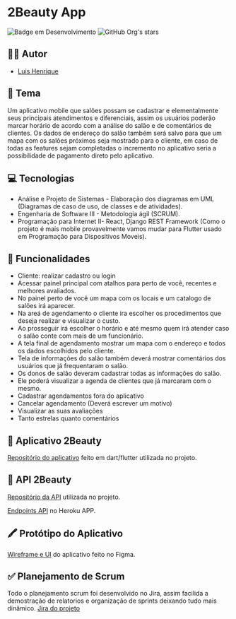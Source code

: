 # 2Beauty App

![Badge em Desenvolvimento](http://img.shields.io/static/v1?label=STATUS&message=EM%20DESENVOLVIMENTO&color=GREEN&style=for-the-badge) ![GitHub Org's stars](https://img.shields.io/github/stars/luishenrique01/2beauty-app?style=social)

## 👨‍💻 Autor

- [Luis Henrique](https://github.com/LuisHenrique01)

## 📝 Tema

Um aplicativo mobile que salões possam se cadastrar e elementalmente seus principais atendimentos e diferenciais, assim os usuários poderão marcar horário de acordo com a análise do salão e de comentários de clientes. Os dados de endereço do salão também será salvo para que um mapa com os salões próximos seja mostrado para o cliente, em caso de todas as features sejam completadas o incremento no aplicativo seria a possibilidade de pagamento direto pelo aplicativo.

## 💻 Tecnologias

- Análise e Projeto de Sistemas - Elaboração dos diagramas em UML (Diagramas de caso de uso, de classes e de atividades).
- Engenharia de Software III - Metodologia ágil (SCRUM).
- Programação para Internet II- React, Django REST Framework (Como o projeto é mais mobile provavelmente vamos mudar para Flutter usado em Programação para Dispositivos Moveis).

## 📌 Funcionalidades

- Cliente: realizar cadastro ou login
- Acessar painel principal com atalhos para perto de você, recentes e melhores avaliados.
- No painel perto de você um mapa com os locais e um catalogo de salões irá aparecer.
- Na areá de agendamento o cliente ira escolher os procedimentos que deseja realizar e visualizar o custo.
- Ao prosseguir irá escolher o horário e até mesmo quem irá atender caso o salão conte com mais de um funcionário.
- A tela final de agendamento mostrar um mapa com o endereço e todos os dados escolhidos pelo cliente.
- Tela de informações do salão também deverá mostrar comentários dos usuários que já frequentaram o salão.
- Os donos de salão deveram cadastrar todas as informações do salão.
- Ele poderá visualizar a agenda de clientes que já marcaram com o mesmo.
- Cadastrar agendamentos fora do aplicativo
- Cancelar agendamento (Deverá escrever um motivo)
- Visualizar as suas avaliações
- Tanto estrelas quanto comentários

## 📁 Aplicativo 2Beauty

[Repositório do aplicativo](https://github.com/luishenrique01/2beauty-app) feito em dart/flutter utilizada no projeto.

## 📁 API 2Beauty

[Repositório da API](https://github.com/LuisHenrique01/api-2beauty) utilizada no projeto.

[Endpoints API](https://beauty-2.herokuapp.com/) no Heroku APP.

## 🖍️ Protótipo do Aplicativo

[Wireframe e UI](https://www.figma.com/file/tvgHSDndBECCPWxs3nqp9e/2beauty?node-id=14%3A35) do aplicativo feito no Figma.

## ✅ Planejamento de Scrum

Todo o planejamento scrum foi desenvolvido no Jira, assim facilida a demostração de relatorios e organização de sprints deixando tudo mais dinâmico.
[Jira do projeto](https://2beauty.atlassian.net/jira/software/projects/JNSJ/boards/1/backlog)
